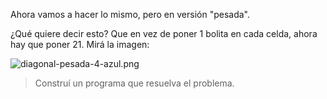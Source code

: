 Ahora vamos a hacer lo mismo, pero en versión "pesada".

¿Qué quiere decir esto? Que en vez de poner 1 bolita en cada celda, ahora hay que poner 21. Mirá la imagen:

![diagonal-pesada-4-azul.png](https://raw.githubusercontent.com/sagrado-corazon-alcal/mumuki-guia-fundamentos-repeticion-simple/master/images/diagonal-pesada-4-azul.png)

> Construí un programa que resuelva el problema.